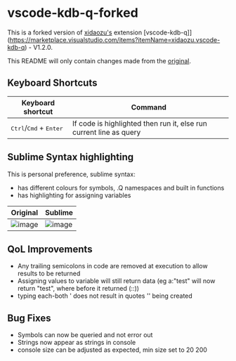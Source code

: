 # vscode-kdb-q-forked

This is a forked version of [xidaozu's](https://github.com/real-xidaozu/vscode-kdb-q) extension [vscode-kdb-q]](https://marketplace.visualstudio.com/items?itemName=xidaozu.vscode-kdb-q) - V1.2.0.


This README will only contain changes made from the [original](https://github.com/real-xidaozu/vscode-kdb-q).


## Keyboard Shortcuts

| Keyboard shortcut                                  | Command                                                            |
| ---------------------------------------------------| ------------------------------------------------------------------ |
| <kbd>Ctrl</kbd>/<kbd>Cmd</kbd> + <kbd>Enter</kbd>  | If code is highlighted then run it, else run current line as query |



## Sublime Syntax highlighting

This is personal preference, sublime syntax:
* has different colours for symbols, .Q namespaces and built in functions
* has highlighting for assigning variables


|Original                                                                                                       |Sublime                                                                                                        |
|---------------------------------------------------------------------------------------------------------------|---------------------------------------------------------------------------------------------------------------|
|![image](https://user-images.githubusercontent.com/92346145/156468768-a2f79b2d-2a17-4fac-97f8-3b48da41b97a.png)|![image](https://user-images.githubusercontent.com/92346145/156468786-d41aa062-1c1a-4fa2-a4f1-c35e9ecb1913.png)|





## QoL Improvements

* Any trailing semicolons in code are removed at execution to allow results to be returned
* Assigning values to variable will still return data (eg a:"test" will now return "test", where before it returned (::))
* typing each-both ' does not result in quotes '' being created


## Bug Fixes 

* Symbols can now be queried and not error out
* Strings now appear as strings in console
* console size can be adjusted as expected, min size set to 20 200
